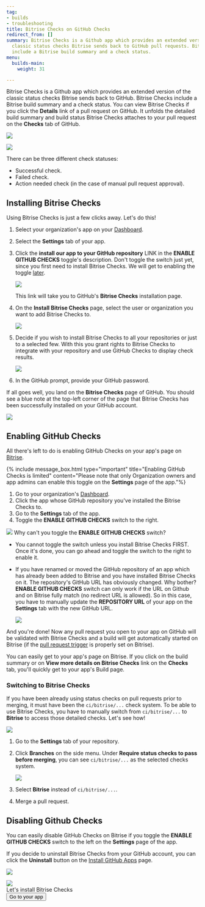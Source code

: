 ```yaml
---
tag:
- builds
- troubleshooting
title: Bitrise Checks on GitHub Checks
redirect_from: []
summary: Bitrise Checks is a Github app which provides an extended version of the
  classic status checks Bitrise sends back to GitHub pull requests. Bitrise Checks
  include a Bitrise build summary and a check status.
menu:
  builds-main:
    weight: 31

---
```

Bitrise Checks is a Github app which provides an extended version of the classic status checks Bitrise sends back to GitHub. Bitrise Checks include a Bitrise build summary and a check status. You can view Bitrise Checks if you click the **Details** link of a pull request on GitHub. It unfolds the detailed build summary and build status Bitrise Checks attaches to your pull request on the **Checks** tab of GitHub.

![](/img/all-checks-have-passed.png)

![](/img/bitrise-summary-gh-checks.jpg)

There can be three different check statuses:

* Successful check.
* Failed check.
* Action needed check (in the case of manual pull request approval).

## Installing Bitrise Checks

Using Bitrise Checks is just a few clicks away. Let's do this!

1. Select your organization's app on your [Dashboard](https://app.bitrise.io/dashboard/builds).
2. Select the **Settings** tab of your app.
3. Click the **install our app to your GitHub repository** LINK in the **ENABLE GITHUB CHECKS** toggle's description. Don't toggle the switch just yet, since you first need to install Bitrise Checks. We will get to enabling the toggle [later](/github-checks/#enabling-github-checks).

   ![](/img/disabled-toggle-githubchekcs.jpg)

   This link will take you to GitHub's **Bitrise Checks** installation page.
4. On the **Install Bitrise Checks** page, select the user or organization you want to add Bitrise Checks to.

   ![](/img/install-bitrise-checks.jpg)
5. Decide if you wish to install Bitrise Checks to all your repositories or just to a selected few. With this you grant rights to Bitrise Checks to integrate with your repository and use GitHub Checks to display check results.

   ![](/img/install-bitrise-checks.jpg.png)
6. In the GitHub prompt, provide your GitHub password.

If all goes well, you land on the **Bitrise Checks** page of GitHub. You should see a blue note at the top-left corner of the page that Bitrise Checks has been successfully installed on your GitHub account.

![](/img/installed-bitrise-checks.jpg)

## Enabling GitHub Checks

All there's left to do is enabling GitHub Checks on your app's page on [Bitrise](https://app.bitrise.io/dashboard/builds).

{% include message_box.html type="important" title="Enabling GitHub Checks is limited" content="Please note that only Organization owners and app admins can enable this toggle on the **Settings** page of the app."%}

1. Go to your organization's [Dashboard](https://app.bitrise.io/dashboard/builds).
2. Click the app whose GitHub repository you've installed the Bitrise Checks to.
3. Go to the **Settings** tab of the app.
4. Toggle the **ENABLE GITHUB CHECKS** switch to the right.

![](/img/enabled-toggle-githubchecks.jpg) Why can't you toggle the **ENABLE GITHUB CHECKS** switch?

* You cannot toggle the switch unless you install Bitrise Checks FIRST. Once it's done, you can go ahead and toggle the switch to the right to enable it.
* If you have renamed or moved the GitHub repository of an app which has already been added to Bitrise and you have installed Bitrise Checks on it. The repository's GitHub URL has obviously changed. Why bother? **ENABLE GITHUB CHECKS** switch can only work if the URL on Github and on Bitrise fully match (no redirect URL is allowed). So in this case, you have to manually update the **REPOSITORY URL** of your app on the **Settings** tab with the new GitHub URL.

  ![](/img/repository-url-change.jpg)

And you're done! Now any pull request you open to your app on GitHub will be validated with Bitrise Checks and a build will get automatically started on Bitrise (if the [pull request trigger](/builds/triggering-builds/trigger-pull-request/) is properly set on Bitrise).

You can easily get to your app's page on Bitrise. If you click on the build summary or on **View more details on Bitrise Checks** link on the **Checks** tab, you'll quickly get to your app's Build page.

### Switching to Bitrise Checks

If you have been already using status checks on pull requests prior to merging, it must have been the `ci/bitrise/...` check system. To be able to use Bitrise Checks, you have to manually switch from `ci/bitrise/...` to **Bitrise** to access those detailed checks. Let's see how!

![](/img/checks-pending.png)

1. Go to the **Settings** tab of your repository.
2. Click **Branches** on the side menu. Under **Require status checks to pass before merging**, you can see `ci/bitrise/...` as the selected checks system.

   ![](/img/require-status-checks.png)
3. Select **Bitrise** instead of `ci/bitrise/...`.
4. Merge a pull request.

## Disabling Github Checks

You can easily disable GitHub Checks on Bitrise if you toggle the **ENABLE GITHUB CHECKS** switch to the left on the **Settings** page of the app.

If you decide to uninstall Bitrise Checks from your GitHub account, you can click the **Uninstall** button on the [Install GitHub Apps](https://github.com/settings/installations/) page.

![](/img/disable-ghckecks.jpg)

<div class="banner"> <img src="/assets/images/banner-bg-888x170.png" style="border: none;"> <div class="deploy-text">Let's install Bitrise Checks</div> <a target="_blank" href="[https://app.bitrise.io/dashboard/builds](https://app.bitrise.io/dashboard/builds "https://app.bitrise.io/dashboard/builds")"><button class="button">Go to your app</button></a> </div>